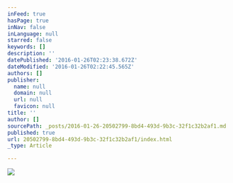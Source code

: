 ```yaml
---
inFeed: true
hasPage: true
inNav: false
inLanguage: null
starred: false
keywords: []
description: ''
datePublished: '2016-01-26T02:23:38.672Z'
dateModified: '2016-01-26T02:22:45.565Z'
authors: []
publisher:
  name: null
  domain: null
  url: null
  favicon: null
title: ''
author: []
sourcePath: _posts/2016-01-26-20502799-8bd4-493d-9b3c-32f1c32b2af1.md
published: true
url: 20502799-8bd4-493d-9b3c-32f1c32b2af1/index.html
_type: Article

---
```

![](https://the-grid-user-content.s3-us-west-2.amazonaws.com/e3113593-6ee4-4219-ac01-49532ade5349.jpg)